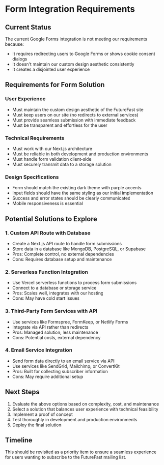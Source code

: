# Form Integration Requirements

## Current Status
The current Google Forms integration is not meeting our requirements because:
- It requires redirecting users to Google Forms or shows cookie consent dialogs
- It doesn't maintain our custom design aesthetic consistently
- It creates a disjointed user experience

## Requirements for Form Solution

### User Experience
- Must maintain the custom design aesthetic of the FutureFast site
- Must keep users on our site (no redirects to external services)
- Must provide seamless submission with immediate feedback
- Must be transparent and effortless for the user

### Technical Requirements
- Must work with our Next.js architecture
- Must be reliable in both development and production environments
- Must handle form validation client-side
- Must securely transmit data to a storage solution

### Design Specifications
- Form should match the existing dark theme with purple accents
- Input fields should have the same styling as our initial implementation
- Success and error states should be clearly communicated
- Mobile responsiveness is essential

## Potential Solutions to Explore

### 1. Custom API Route with Database
- Create a Next.js API route to handle form submissions
- Store data in a database like MongoDB, PostgreSQL, or Supabase
- Pros: Complete control, no external dependencies
- Cons: Requires database setup and maintenance

### 2. Serverless Function Integration
- Use Vercel serverless functions to process form submissions
- Connect to a database or storage service
- Pros: Scales well, integrates with our hosting
- Cons: May have cold start issues

### 3. Third-Party Form Services with API
- Use services like Formspree, FormKeep, or Netlify Forms
- Integrate via API rather than redirects
- Pros: Managed solution, less maintenance
- Cons: Potential costs, external dependency

### 4. Email Service Integration
- Send form data directly to an email service via API
- Use services like SendGrid, Mailchimp, or ConvertKit
- Pros: Built for collecting subscriber information
- Cons: May require additional setup

## Next Steps
1. Evaluate the above options based on complexity, cost, and maintenance
2. Select a solution that balances user experience with technical feasibility
3. Implement a proof of concept
4. Test thoroughly in development and production environments
5. Deploy the final solution

## Timeline
This should be revisited as a priority item to ensure a seamless experience for users wanting to subscribe to the FutureFast mailing list.
